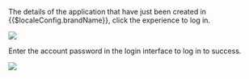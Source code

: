 <IntegrationDetailCard :title="`Experience login`">

The details of the application that have just been created in {{$localeConfig.brandName}}, click the experience to log in.

![](~@imagesZhCn/integration/fxiaoke/3-1.png)

Enter the account password in the login interface to log in to success.

![](~@imagesZhCn/integration/fxiaoke/3-2.png)

</IntegrationDetailCard>
